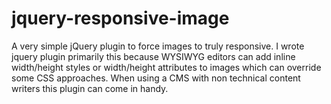 jquery-responsive-image
=======================

A very simple jQuery plugin to force images to truly responsive. I wrote jquery plugin primarily this because WYSIWYG editors can add inline width/height styles or width/height attributes to images which can override some CSS approaches.  When using a CMS with non technical content writers this plugin can come in handy.

